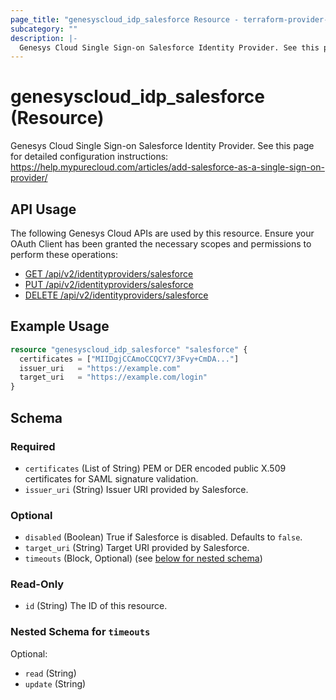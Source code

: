 ```yaml
---
page_title: "genesyscloud_idp_salesforce Resource - terraform-provider-genesyscloud"
subcategory: ""
description: |-
  Genesys Cloud Single Sign-on Salesforce Identity Provider. See this page for detailed configuration instructions: https://help.mypurecloud.com/articles/add-salesforce-as-a-single-sign-on-provider/
---
```

# genesyscloud_idp_salesforce (Resource)

Genesys Cloud Single Sign-on Salesforce Identity Provider. See this page for detailed configuration instructions: https://help.mypurecloud.com/articles/add-salesforce-as-a-single-sign-on-provider/

## API Usage
The following Genesys Cloud APIs are used by this resource. Ensure your OAuth Client has been granted the necessary scopes and permissions to perform these operations:

* [GET /api/v2/identityproviders/salesforce](https://developer.mypurecloud.com/api/rest/v2/identityprovider/#get-api-v2-identityproviders-salesforce)
* [PUT /api/v2/identityproviders/salesforce](https://developer.mypurecloud.com/api/rest/v2/identityprovider/#put-api-v2-identityproviders-salesforce)
* [DELETE /api/v2/identityproviders/salesforce](https://developer.mypurecloud.com/api/rest/v2/identityprovider/#delete-api-v2-identityproviders-salesforce)

## Example Usage

```terraform
resource "genesyscloud_idp_salesforce" "salesforce" {
  certificates = ["MIIDgjCCAmoCCQCY7/3Fvy+CmDA..."]
  issuer_uri   = "https://example.com"
  target_uri   = "https://example.com/login"
}
```

<!-- schema generated by tfplugindocs -->
## Schema

### Required

- `certificates` (List of String) PEM or DER encoded public X.509 certificates for SAML signature validation.
- `issuer_uri` (String) Issuer URI provided by Salesforce.

### Optional

- `disabled` (Boolean) True if Salesforce is disabled. Defaults to `false`.
- `target_uri` (String) Target URI provided by Salesforce.
- `timeouts` (Block, Optional) (see [below for nested schema](#nestedblock--timeouts))

### Read-Only

- `id` (String) The ID of this resource.

<a id="nestedblock--timeouts"></a>
### Nested Schema for `timeouts`

Optional:

- `read` (String)
- `update` (String)

